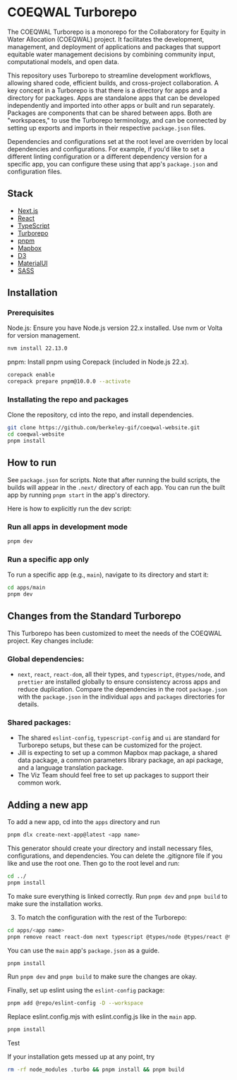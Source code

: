 # COEQWAL Turborepo

The COEQWAL Turborepo is a monorepo for the Collaboratory for Equity in Water Allocation (COEQWAL) project. It facilitates the development, management, and deployment of applications and packages that support equitable water management decisions by combining community input, computational models, and open data.

This repository uses Turborepo to streamline development workflows, allowing shared code, efficient builds, and cross-project collaboration. A key concept in a Turborepo is that there is a directory for apps and a directory for packages. Apps are standalone apps that can be developed independently and imported into other apps or built and run separately. Packages are components that can be shared between apps. Both are "workspaces," to use the Turborepo terminology, and can be connected by setting up exports and imports in their respective `package.json` files.

Dependencies and configurations set at the root level are overriden by local dependencies and configurations. For example, if you'd like to set a different linting configuration or a different dependency version for a specific app, you can configure these using that app's `package.json` and configuration files.

## Stack

- [Next.js](https://nextjs.org/)
- [React](https://reactjs.org/)
- [TypeScript](https://www.typescriptlang.org/)
- [Turborepo](https://turbo.build/repo)
- [pnpm](https://pnpm.io/)
- [Mapbox](https://mapbox.com/)
- [D3](https://d3js.org/)
- [MaterialUI](https://mui.com/material-ui/)
- [SASS](https://sass-lang.com/)

## Installation

### Prerequisites

Node.js: Ensure you have Node.js version 22.x installed. Use nvm or Volta for version management.

```sh
nvm install 22.13.0
```

pnpm: Install pnpm using Corepack (included in Node.js 22.x).

```sh
corepack enable
corepack prepare pnpm@10.0.0 --activate
```

### Installating the repo and packages

Clone the repository, cd into the repo, and install dependencies.

```sh
git clone https://github.com/berkeley-gif/coeqwal-website.git
cd coeqwal-website
pnpm install
```

## How to run

See `package.json` for scripts. Note that after running the build scripts, the builds will appear in the `.next/` directory of each app. You can run the built app by running `pnpm start` in the app's directory.

Here is how to explicitly run the dev script:

### Run all apps in development mode

```sh
pnpm dev
```

### Run a specific app only

To run a specific app (e.g., `main`), navigate to its directory and start it:

```sh
cd apps/main
pnpm dev
```

## Changes from the Standard Turborepo

This Turborepo has been customized to meet the needs of the COEQWAL project. Key changes include:

### Global dependencies:

- `next`, `react`, `react-dom`, all their types, and `typescript`, `@types/node`, and `prettier` are installed globally to ensure consistency across apps and reduce duplication. Compare the dependencies in the root `package.json` with the `package.json` in the individual `apps` and `packages` directories for details.

### Shared packages:

- The shared `eslint-config`, `typescript-config` and `ui` are standard for Turborepo setups, but these can be customized for the project.
- Jill is expecting to set up a common Mapbox map package, a shared data package, a common parameters library package, an api package, and a language translation package.
- The Viz Team should feel free to set up packages to support their common work.

## Adding a new app

To add a new app, cd into the `apps` directory and run

```sh
pnpm dlx create-next-app@latest <app name>
```

This generator should create your directory and install necessary files, configurations, and dependencies. You can delete the .gitignore file if you like and use the root one. Then go to the root level and run:

```sh
cd ../
pnpm install
```

To make sure everything is linked correctly. Run `pnpm dev` and `pnpm build` to make sure the installation works.

3. To match the configuration with the rest of the Turborepo:

```sh
cd apps/<app name>
pnpm remove react react-dom next typescript @types/node @types/react @types/react-dom eslint eslint-config-next @eslint/eslintrc
```

You can use the `main` app's `package.json` as a guide.

```sh
pnpm install
```

Run `pnpm dev` and `pnpm build` to make sure the changes are okay.

Finally, set up eslint using the `eslint-config` package:

```sh
pnpm add @repo/eslint-config -D --workspace
```

Replace eslint.config.mjs with eslint.config.js like in the `main` app.

```sh
pnpm install
```

Test

If your installation gets messed up at any point, try

```sh
rm -rf node_modules .turbo && pnpm install && pnpm build
```

